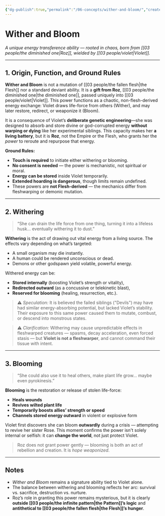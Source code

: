 ```yaml
---
{"dg-publish":true,"permalink":"/06-concepts/wither-and-bloom/","created":"2024-10-28T08:53:06.683-05:00","updated":"2025-10-25T21:43:29.792-05:00"}
---
```


# Wither and Bloom

*A unique energy transference ability — rooted in chaos, born from [[03 people/the diminished one\|Roz]], wielded by [[03 people/violet\|Violet]].*

---

## 1. Origin, Function, and Ground Rules

**Wither and Bloom** is not a mutation of [[03 people/the fallen flesh\|the Flesh]] nor a standard deviant ability. It is a **gift from Roz**, [[03 people/the diminished one\|the diminished one]], passed uniquely into [[03 people/violet\|Violet]]. This power functions as a chaotic, non-flesh-derived energy exchange: Violet draws life-force from others (Wither), and may later restore, redirect, or weaponize it (Bloom).

It is a consequence of Violet’s **deliberate genetic engineering**—she was designed to absorb and store divine or god-corrupted energy **without warping or dying** like her experimental siblings. This capacity makes her **a living battery**, but it is **Roz**, not the Empire or the Flesh, who grants her the *power* to reroute and repurpose that energy.

**Ground Rules:**
- **Touch is required** to initiate either withering or blooming.
- **No consent is needed** — the power is mechanistic, not spiritual or moral.
- **Energy can be stored** inside Violet temporarily.
- **Extended hoarding is dangerous**, though limits remain undefined.
- These powers are **not Flesh-derived** — the mechanics differ from fleshwarping or demonic mutation.

---

## 2. Withering

> “She can drain the life force from one thing, turning it into a lifeless husk... eventually withering it to dust.”

**Withering** is the act of drawing out vital energy from a living source. The effects vary depending on what’s targeted:
- A small organism may die instantly.
- A human could be rendered unconscious or dead.
- Demons or other godspawn yield volatile, powerful energy.

Withered energy can be:
- **Stored internally** (boosting Violet’s strength or vitality),
- **Redirected outward** (as a concussive or telekinetic blast),
- **Reserved for blooming** (healing, resurrection, etc.).

> ⚠️ *Speculation:* It is believed the failed siblings ("Devils") may have had similar energy-absorbing potential, but lacked Violet’s stability. Their exposure to this same power caused them to mutate, combust, or descend into monstrous states.

> ⚠️ *Clarification:* Withering may cause unpredictable effects in fleshwarped creatures — spasms, decay acceleration, even forced stasis — but **Violet is not a fleshwarper**, and cannot command their tissue with intent.

---

## 3. Blooming

> “She could also use it to heal others, make plant life grow... maybe even pyrokinesis.”

**Blooming** is the restoration or release of stolen life-force:
- **Heals wounds**
- **Revives wilted plant life**
- **Temporarily boosts allies’ strength or speed**
- **Channels stored energy outward** in violent or explosive form

Violet first discovers she can bloom **outwardly** during a crisis — attempting to revive her sister Rose. This moment confirms the power isn't solely internal or selfish: it can **change the world**, not just protect Violet.

> Roz does not grant power gently — blooming is both an act of rebellion and creation. It is *hope weaponized*.

---

## Notes

- *Wither and Bloom* remains a signature ability tied to Violet alone.
- The balance between withering and blooming reflects her arc: survival vs. sacrifice, destruction vs. nurture.
- Roz’s role in granting this power remains mysterious, but it is clearly **outside [[03 people/the infinite pattern\|the Pattern]]’s logic** and **antithetical to [[03 people/the fallen flesh\|the Flesh]]’s hunger**.

